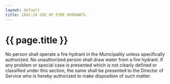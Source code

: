 ```yaml
---
layout: default 
title: 1042.24 USE OF FIRE HYDRANTS.
---
```


{{ page.title }}
================

No person shall operate a fire hydrant in the Municipality unless
specifically authorized. No unauthorized person shall draw water from a
fire hydrant. If any problem or special case is presented which is not
clearly defined or classified under this section, the same shall be
presented to the Director of Service who is hereby authorized to make
disposition of such matter.
